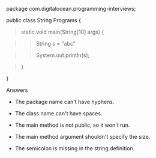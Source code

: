 package com.digitalocean.programming-interviews;

public class String Programs {

> static void main(String\[10\] args) {

> > String s = \"abc\"

> > System.out.println(s);

> }

}

Answers

- The package name can't have hyphens.

- The class name can't have spaces.

- The main method is not public, so it won't run.

- The main method argument shouldn't specify the size.

- The semicolon is missing in the string definition.